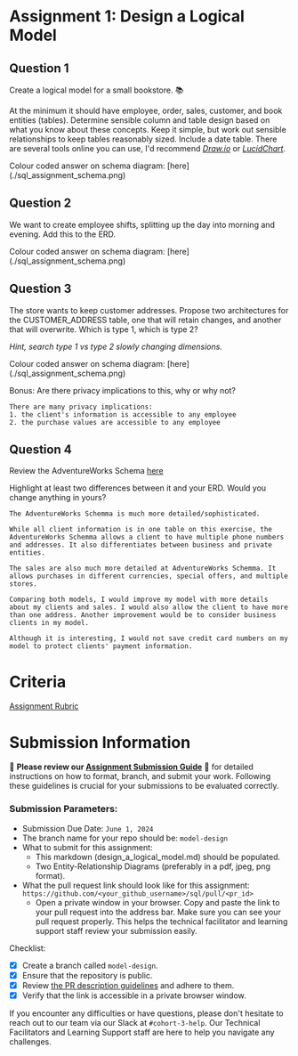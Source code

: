# Assignment 1: Design a Logical Model

## Question 1
Create a logical model for a small bookstore. 📚

At the minimum it should have employee, order, sales, customer, and book entities (tables). Determine sensible column and table design based on what you know about these concepts. Keep it simple, but work out sensible relationships to keep tables reasonably sized. Include a date table. There are several tools online you can use, I'd recommend [_Draw.io_](https://www.drawio.com/) or [_LucidChart_](https://www.lucidchart.com/pages/).

Colour coded answer on schema diagram: [here] (./sql_assignment_schema.png)

## Question 2
We want to create employee shifts, splitting up the day into morning and evening. Add this to the ERD.

Colour coded answer on schema diagram: [here] (./sql_assignment_schema.png)

## Question 3
The store wants to keep customer addresses. Propose two architectures for the CUSTOMER_ADDRESS table, one that will retain changes, and another that will overwrite. Which is type 1, which is type 2?

_Hint, search type 1 vs type 2 slowly changing dimensions._

Colour coded answer on schema diagram: [here] (./sql_assignment_schema.png)

Bonus: Are there privacy implications to this, why or why not?
```
There are many privacy implications:
1. the client's information is accessible to any employee
2. the purchase values are accessible to any employee

```

## Question 4
Review the AdventureWorks Schema [here](https://i.stack.imgur.com/LMu4W.gif)

Highlight at least two differences between it and your ERD. Would you change anything in yours?

```
The AdventureWorks Schemma is much more detailed/sophisticated.

While all client information is in one table on this exercise, the AdventureWorks Schemma allows a client to have multiple phone numbers and addresses. It also differentiates between business and private entities.

The sales are also much more detailed at AdventureWorks Schemma. It allows purchases in different currencies, special offers, and multiple stores.

Comparing both models, I would improve my model with more details about my clients and sales. I would also allow the client to have more than one address. Another improvement would be to consider business clients in my model. 

Although it is interesting, I would not save credit card numbers on my model to protect clients' payment information.

```

# Criteria

[Assignment Rubric](./assignment_rubric.md)

# Submission Information

🚨 **Please review our [Assignment Submission Guide](https://github.com/UofT-DSI/onboarding/blob/main/onboarding_documents/submissions.md)** 🚨 for detailed instructions on how to format, branch, and submit your work. Following these guidelines is crucial for your submissions to be evaluated correctly.

### Submission Parameters:
* Submission Due Date: `June 1, 2024`
* The branch name for your repo should be: `model-design`
* What to submit for this assignment:
    * This markdown (design_a_logical_model.md) should be populated.
    * Two Entity-Relationship Diagrams (preferably in a pdf, jpeg, png format).
* What the pull request link should look like for this assignment: `https://github.com/<your_github_username>/sql/pull/<pr_id>`
    * Open a private window in your browser. Copy and paste the link to your pull request into the address bar. Make sure you can see your pull request properly. This helps the technical facilitator and learning support staff review your submission easily.

Checklist:
- [X] Create a branch called `model-design`.
- [X] Ensure that the repository is public.
- [X] Review [the PR description guidelines](https://github.com/UofT-DSI/onboarding/blob/main/onboarding_documents/submissions.md#guidelines-for-pull-request-descriptions) and adhere to them.
- [X] Verify that the link is accessible in a private browser window.

If you encounter any difficulties or have questions, please don't hesitate to reach out to our team via our Slack at `#cohort-3-help`. Our Technical Facilitators and Learning Support staff are here to help you navigate any challenges.
